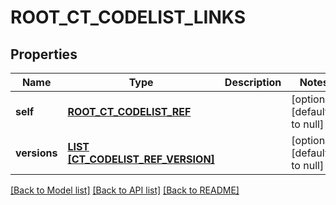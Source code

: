 # ROOT_CT_CODELIST_LINKS

## Properties
Name | Type | Description | Notes
------------ | ------------- | ------------- | -------------
**self** | [**ROOT_CT_CODELIST_REF**](RootCtCodelistRef.md) |  | [optional] [default to null]
**versions** | [**LIST [CT_CODELIST_REF_VERSION]**](CtCodelistRefVersion.md) |  | [optional] [default to null]

[[Back to Model list]](../README.md#documentation-for-models) [[Back to API list]](../README.md#documentation-for-api-endpoints) [[Back to README]](../README.md)


